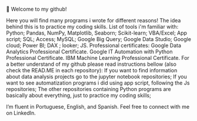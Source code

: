 📖 Welcome to my github! 


Here you will find many programs i wrote for different reasons! The idea behind this is to practice my coding skills.
List of tools i'm familiar with:
Python; Pandas, NumPy, Matplotlib, Seaborn; Scikit-learn; VBA/Excel; App script; SQL; Access; MySQL; Google Big Query; Google Data Studio; Google cloud; Power BI; DAX ; looker; JS.
Professional certificates:
Google Data Analytics Professional Certificate.
Google IT Automation with Python Professional Certificate.
IBM Machine Learning Professional Certificate.
For a better understand of my github please read instructions bellow (also check the READ.ME in each repository):
If you want to find information about data analysis projects go to the jupyter notebook repositories;
If you want to see automatization programs i did using app script, following the Js repositories;
The other repositories containing Python programs are basically about everything, just to practice my coding skills;


I’m fluent in Portuguese, English, and Spanish. Feel free to connect with me on LinkedIn.

